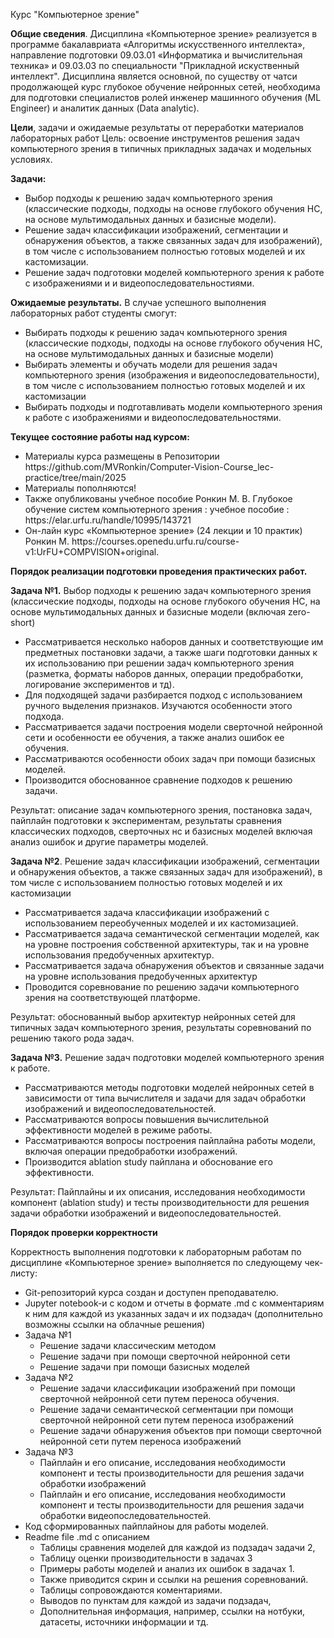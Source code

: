 Курс "Компьютерное зрение"

**Общие сведения**. Дисциплина «Компьютерное зрение» реализуется в программе бакалавриата «Алгоритмы искусственного интеллекта», направление подготовки 09.03.01 «Информатика и вычислительная техника» и 09.03.03 по специальности "Прикладной искуственный интеллект". Дисциплина является основной, по существу от чатси продолжающей курс глубокое обучение нейронных сетей, необходима для подготовки специалистов ролей инженер машинного обучения (ML Engineer) и аналитик данных (Data analytic).

**Цели**, задачи и ожидаемые результаты от переработки материалов лабораторных работ
Цель: освоение инструментов решения задач компьютерного зрения в типичных прикладных задачах и модельных условиях.

**Задачи:**<ul>
<li>Выбор подходы к решению задач компьютерного зрения (классические подходы, подходы на основе глубокого обучения НС, на основе мультимодальных данных и базисные модели).</li>
<li>Решение задач классификации изображений, сегментации и обнаружения объектов, а также связанных задач для изображений), в том числе с использованием полностью готовых моделей и их кастомизации.</li>
<li>Решение задач подготовки моделей компьютерного зрения к работе с изображениями и и видеопоследовательностиями.</li>
</ul>

**Ожидаемые результаты.** В случае успешного выполнения лабораторных работ студенты смогут:<ul>
<li>	Выбирать подходы к решению задач компьютерного зрения (классические подходы, подходы на основе глубокого обучения НС, на основе мультимодальных данных и базисные модели)</li>
<li>	Выбирать элементы и обучать модели для решения задач компьютерного зрения (изображения и видеопоследовательности), в том числе с использованием полностью готовых моделей и их кастомизации</li>
<li>	Выбирать подходы и подготавливать модели компьютерного зрения к работе с изображениями и видеопоследовательностями.</li>
</ul>

**Текущее состояние работы над курсом:** <ul>
<li>	Материалы курса размещены в Репозитории https://github.com/MVRonkin/Computer-Vision-Course_lec-practice/tree/main/2025 </li>
<li> Материалы пополняются! </li>    
<li> Также опубликованы учебное пособие  Ронкин М. В. Глубокое обучение систем компьютерного зрения : учебное пособие : https://elar.urfu.ru/handle/10995/143721    </li>
<li>	Он-лайн курс «Компьютерное зрение» (24 лекции и 10 практик) Ронкин М. https://courses.openedu.urfu.ru/course-v1:UrFU+COMPVISION+original.  </li>
</ul>

**Порядок реализации подготовки проведения практических работ.**  

**Задача №1.** Выбор подходы к решению задач компьютерного зрения (классические подходы, подходы на основе глубокого  обучения НС, на основе мультимодальных данных и базисные модели (включая zero-short)<ul>
<li>	Рассматривается несколько наборов данных и соответствующие им предметных постановки задачи, а также шаги подготовки данных к их использованию при решении задач компьютерного зрения (разметка, форматы наборов данных, операции предобработки, логирование экспериментов и тд).</li>
<li>	Для подходящей задачи разбирается подход с использованием ручного выделения признаков. Изучаются особенности этого подхода.</li>
<li>	Рассматривается задачи построения модели сверточной нейронной сети и особенности ее обучения, а также анализ ошибок ее обучения.</li>
<li>	Рассматриваются особенности обоих задач при помощи базисных моделей.</li>
<li>	Производится обоснованное сравнение подходов к решению задачи.</li>
</ul>

Результат: описание задач компьютерного зрения, постановка задач, пайплайн подготовки к экспериментам, результаты сравнения классических подходов, сверточных нс и базисных моделей включая анализ ошибок и другие параметры моделей.

**Задача №2**. Решение задач классификации изображений, сегментации и обнаружения объектов, а также связанных задач для изображений), в том числе с использованием полностью готовых моделей и их кастомизации <ul>
<li>	Рассматривается задача классификации изображений с использованием переобученных моделей и их кастомизацией. </li>
<li>	Рассматривается задача семантической сегментации моделей, как на уровне построения собственной архитектуры, так и на уровне использования предобученных архитектур.</li>
<li>	Рассматривается задача обнаружения объектов и связанные задачи на уровне использования предобученных архитектур</li>
<li>	Проводится соревнование по решению задачи компьютерного зрения на соответствующей платформе.</li>
</ul>

Результат: обоснованный выбор архитектур нейронных сетей для типичных задач компьютерного зрения, результаты соревнований по решению такого рода задач. 

**Задача №3.**  Решение задач подготовки моделей компьютерного зрения к работе. <ul>
<li>	Рассматриваются методы подготовки моделей нейронных сетей в зависимости от типа вычислителя и задачи для задач обработки изображений и видеопоследовательностей.</li>
<li>	Рассматриваются вопросы повышения вычислительной эффективности моделей в режиме работы.</li>
<li>	Рассматриваются вопросы построения пайплайна работы модели, включая операции предобработки изображений.</li>
<li>	Производится ablation study пайплана и обоснование его эффективности.</li>
</ul>

Результат: Пайплайны и их описания, исследования необходимости компонент (ablation study) и тесты производительности для решения задачи обработки изображений и видеопоследовательностей.


**Порядок проверки корректности**

Корректность выполнения подготовки к лабораторным работам по дисциплине «Компьютерное зрение» выполняется по следующему чек-листу: <ul>
<li>	Git-репозиторий курса создан и доступен преподавателю.</li>
<li>	Jupyter notebook-и с кодом и отчеты в формате .md c комментариям к ним для каждой из указанных задач и их подзадач (дополнительно возможны ссылки на облачные решения)</li>
<li>	Задача №1<ul>
    <li>	Решение задачи классическим методом</li>
    <li>	Решение задачи при помощи сверточной нейронной сети</li>
    <li> Решение задачи при помощи базисных моделей</li>
</ul>
<li>	Задача №2<ul>
    <li>	Решение задачи классификации изображений при помощи сверточной нейронной сети путем переноса обучения.</li>
    <li>	Решение задачи семантической сегментации при помощи сверточной нейронной сети путем переноса изображений</li>
    <li>	Решение задачи обнаружения объектов при помощи сверточной нейронной сети путем переноса изображений</li>
</ul>
<li>	Задача №3<ul>
    <li>	Пайплайн и его описание, исследования необходимости компонент и тесты производительности для решения задачи обработки изображений</li>
    <li>	Пайплайн и его описание, исследования необходимости компонент и тесты производительности для решения задачи обработки видеопоследовательностей.</li>
</ul>
<li>	Код сформированных пайплайноы для работы моделей.
<li>	Readme file .md c описанием <ul>
    <li>	Таблицы сравнения моделей для каждой из подзадач задачи 2, </li>
    <li>	Таблицу оценки производительности в задачах 3</li> 
    <li>	Примеры работы моделей и анализ их ошибок в задачах 1. </li>
    <li>	Также приводится скрин и ссылки на решения соревнований.</li>
    <li>	Таблицы сопровождаются коментариями.</li>
    <li>	Выводов по пунктам для каждой из задачи подзадач, </li>
    <li>	Дополнительная информация, например, ссылки на нотбуки, датасеты, источники информации и тд.</li>
</ul>
</ul>

